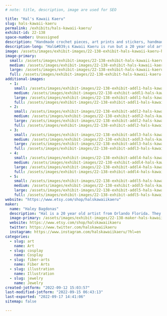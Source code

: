 ```yaml
---
# note: title, description, image are used for SEO

title: "Hal's Kawaii Kaeru"
slug: hals-kawaii-kaeru
permalink: /exhibits/hals-kawaii-kaeru/
exhibit-id: 22-138
space-number: Unassigned
description: "Handmade crochet pieces, art prints and stickers, handmade jewelry and more!"
description-long: "Hal&#039;s Kawaii Kaeru is run but a 20 year old artist named Hal from Orlando, FL. They create crochet pieces, art prints and pieces, stickers to decorate your stuff with and jewelry you can wear everywhere! Everything is drawn, made or designed by Hal themselves and is meant for anyone and everyone."
image: /assets/images/exhibit-images/22-138-exhibit-hals-kawaii-kaeru-hal-s-kawaii-kaeru-banner-large.png
image-primary: 
  small: /assets/images/exhibit-images/22-138-exhibit-hals-kawaii-kaeru-hal-s-kawaii-kaeru-banner-small.png
  medium: /assets/images/exhibit-images/22-138-exhibit-hals-kawaii-kaeru-hal-s-kawaii-kaeru-banner-medium.png
  large: /assets/images/exhibit-images/22-138-exhibit-hals-kawaii-kaeru-hal-s-kawaii-kaeru-banner-large.png
  full: /assets/images/exhibit-images/22-138-exhibit-hals-kawaii-kaeru-hal-s-kawaii-kaeru-banner-full.png
additional-images: 
  - 1:
    small: /assets/images/exhibit-images/22-138-exhibit-addl1-hals-kawaii-kaeru-3d9644d5-0d28-4bec-9dcb-6137eea8b670-small.jpeg
    medium: /assets/images/exhibit-images/22-138-exhibit-addl1-hals-kawaii-kaeru-3d9644d5-0d28-4bec-9dcb-6137eea8b670-medium.jpeg
    large: /assets/images/exhibit-images/22-138-exhibit-addl1-hals-kawaii-kaeru-3d9644d5-0d28-4bec-9dcb-6137eea8b670-large.jpeg
    full: /assets/images/exhibit-images/22-138-exhibit-addl1-hals-kawaii-kaeru-3d9644d5-0d28-4bec-9dcb-6137eea8b670-full.jpeg
  - 2:
    small: /assets/images/exhibit-images/22-138-exhibit-addl2-hals-kawaii-kaeru-5325cc67-4b7c-4de5-8247-fea6b4b2b5f5-small.jpeg
    medium: /assets/images/exhibit-images/22-138-exhibit-addl2-hals-kawaii-kaeru-5325cc67-4b7c-4de5-8247-fea6b4b2b5f5-medium.jpeg
    large: /assets/images/exhibit-images/22-138-exhibit-addl2-hals-kawaii-kaeru-5325cc67-4b7c-4de5-8247-fea6b4b2b5f5-large.jpeg
    full: /assets/images/exhibit-images/22-138-exhibit-addl2-hals-kawaii-kaeru-5325cc67-4b7c-4de5-8247-fea6b4b2b5f5-full.jpeg
  - 3:
    small: /assets/images/exhibit-images/22-138-exhibit-addl3-hals-kawaii-kaeru-8ea05603-fb47-4d70-b624-d8f4641d17b6-small.jpeg
    medium: /assets/images/exhibit-images/22-138-exhibit-addl3-hals-kawaii-kaeru-8ea05603-fb47-4d70-b624-d8f4641d17b6-medium.jpeg
    large: /assets/images/exhibit-images/22-138-exhibit-addl3-hals-kawaii-kaeru-8ea05603-fb47-4d70-b624-d8f4641d17b6-large.jpeg
    full: /assets/images/exhibit-images/22-138-exhibit-addl3-hals-kawaii-kaeru-8ea05603-fb47-4d70-b624-d8f4641d17b6-full.jpeg
  - 4:
    small: /assets/images/exhibit-images/22-138-exhibit-addl4-hals-kawaii-kaeru-f2647e95-67e8-45e6-99ee-481c7b6475a4-small.jpeg
    medium: /assets/images/exhibit-images/22-138-exhibit-addl4-hals-kawaii-kaeru-f2647e95-67e8-45e6-99ee-481c7b6475a4-medium.jpeg
    large: /assets/images/exhibit-images/22-138-exhibit-addl4-hals-kawaii-kaeru-f2647e95-67e8-45e6-99ee-481c7b6475a4-large.jpeg
    full: /assets/images/exhibit-images/22-138-exhibit-addl4-hals-kawaii-kaeru-f2647e95-67e8-45e6-99ee-481c7b6475a4-full.jpeg
  - 5:
    small: /assets/images/exhibit-images/22-138-exhibit-addl5-hals-kawaii-kaeru-f4436e13-38a8-485b-81ce-7fbfb857cb0f-small.jpeg
    medium: /assets/images/exhibit-images/22-138-exhibit-addl5-hals-kawaii-kaeru-f4436e13-38a8-485b-81ce-7fbfb857cb0f-medium.jpeg
    large: /assets/images/exhibit-images/22-138-exhibit-addl5-hals-kawaii-kaeru-f4436e13-38a8-485b-81ce-7fbfb857cb0f-large.jpeg
    full: /assets/images/exhibit-images/22-138-exhibit-addl5-hals-kawaii-kaeru-f4436e13-38a8-485b-81ce-7fbfb857cb0f-full.jpeg
website: "https://www.etsy.com/shop/halskawaiikaeru"
maker: 
  name: "Haley Bagdonas"
  description: "Hal is a 20 year old artist from Orlando Florida. They are going to school to be a graphic designer and have been passionate about making things since they were young. Hal learned how to crochet back in 2020- and it helped them cope with their panic attacks and create even more things. "
  image-primary: /assets/images/exhibit-images/22-138-maker-hals-kawaii-kaeru-hals-kawaii-kaeru-icons-medium.png
  website: https://www.etsy.com/shop/halskawaiikaeru
  twitter: https://www.twitter.com/halskawaiikaeru
  instagram: https://www.instagram.com/halskawaiikaeru/?hl=en
categories: 
  - slug: art
    name: Art
  - slug: cosplay
    name: Cosplay
  - slug: fiber-arts
    name: Fiber Arts
  - slug: illustration
    name: Illustration
  - slug: jewelry
    name: Jewelry
created-jotform: "2022-09-12 15:03:57"
last-modified-jotform: "2022-09-15 06:43:13"
last-exported: "2022-09-17 14:41:06"
sitemap: false

---
```

